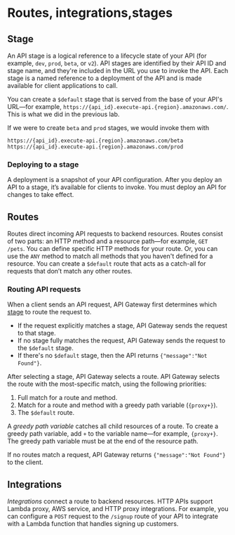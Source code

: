 # Routes, integrations,stages

## Stage

An API stage is a logical reference to a lifecycle state of your API (for example, `dev`, `prod`, `beta`, or `v2`). API stages are identified by their API ID and stage name, and they're included in the URL you use to invoke the API. Each stage is a named reference to a deployment of the API and is made available for client applications to call.

You can create a `$default` stage that is served from the base of your API's URL—for example, `https://{api_id}.execute-api.{region}.amazonaws.com/`. This is what we did in the previous lab.&#x20;

If we were to create `beta` and `prod` stages, we would invoke them with&#x20;

`https://{api_id}.execute-api.{region}.amazonaws.com/beta` \
`https://{api_id}.execute-api.{region}.amazonaws.com/prod`

### Deploying to a stage

A deployment is a snapshot of your API configuration. After you deploy an API to a stage, it’s available for clients to invoke. You must deploy an API for changes to take effect.&#x20;

## Routes

Routes direct incoming API requests to backend resources. Routes consist of two parts: an HTTP method and a resource path—for example, `GET /pets`. You can define specific HTTP methods for your route. Or, you can use the `ANY` method to match all methods that you haven't defined for a resource. You can create a `$default` route that acts as a catch-all for requests that don’t match any other routes.

### Routing API requests <a href="#http-api-develop-routes.evaluation" id="http-api-develop-routes.evaluation"></a>

When a client sends an API request, API Gateway first determines which [stage](https://docs.aws.amazon.com/apigateway/latest/developerguide/http-api-stages.html) to route the request to.&#x20;

* If the request explicitly matches a stage, API Gateway sends the request to that stage.&#x20;
* If no stage fully matches the request, API Gateway sends the request to the `$default` stage.&#x20;
* If there's no `$default` stage, then the API returns `{"message":"Not Found"}`.

After selecting a stage, API Gateway selects a route. API Gateway selects the route with the most-specific match, using the following priorities:

1. Full match for a route and method.
2. Match for a route and method with a greedy path variable (`{proxy+}`).
3. The `$default` route.

A _greedy path variable_ catches all child resources of a route. To create a greedy path variable, add `+` to the variable name—for example, `{proxy+}`. The greedy path variable must be at the end of the resource path.

If no routes match a request, API Gateway returns `{"message":"Not Found"}` to the client.

## Integrations

_Integrations_ connect a route to backend resources. HTTP APIs support Lambda proxy, AWS service, and HTTP proxy integrations. For example, you can configure a `POST` request to the `/signup` route of your API to integrate with a Lambda function that handles signing up customers.

